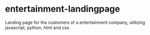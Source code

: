 # entertainment-landingpage

Landing page for the customers of a entertainment company, utilizing javascript, python, html and css.
